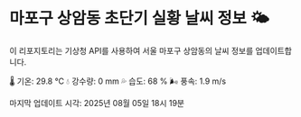 
# 마포구 상암동 초단기 실황 날씨 정보 🌤️

이 리포지토리는 기상청 API를 사용하여 서울 마포구 상암동의 날씨 정보를 업데이트합니다. 

🌡️ 기온: 29.8 ℃
💧 강수량: 0 mm
💦 습도: 68 %
🌬️ 풍속: 1.9 m/s

마지막 업데이트 시각: 2025년 08월 05일 18시 19분    

